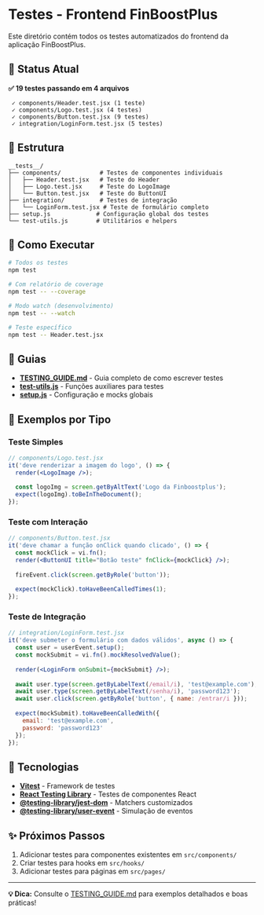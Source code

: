 # Testes - Frontend FinBoostPlus

Este diretório contém todos os testes automatizados do frontend da aplicação FinBoostPlus.

## 🧪 Status Atual

**✅ 19 testes passando em 4 arquivos**

```
 ✓ components/Header.test.jsx (1 teste)
 ✓ components/Logo.test.jsx (4 testes)  
 ✓ components/Button.test.jsx (9 testes)
 ✓ integration/LoginForm.test.jsx (5 testes)
```

## 📁 Estrutura

```
__tests__/
├── components/           # Testes de componentes individuais
│   ├── Header.test.jsx   # Teste do Header
│   ├── Logo.test.jsx     # Teste do LogoImage
│   └── Button.test.jsx   # Teste do ButtonUI
├── integration/          # Testes de integração
│   └── LoginForm.test.jsx # Teste de formulário completo
├── setup.js             # Configuração global dos testes
└── test-utils.js        # Utilitários e helpers
```

## 🚀 Como Executar

```bash
# Todos os testes
npm test

# Com relatório de coverage
npm test -- --coverage

# Modo watch (desenvolvimento)
npm test -- --watch

# Teste específico
npm test -- Header.test.jsx
```

## 📖 Guias

- **[TESTING_GUIDE.md](../TESTING_GUIDE.md)** - Guia completo de como escrever testes
- **[test-utils.js](./test-utils.js)** - Funções auxiliares para testes
- **[setup.js](./setup.js)** - Configuração e mocks globais

## 🎯 Exemplos por Tipo

### Teste Simples
```jsx
// components/Logo.test.jsx
it('deve renderizar a imagem do logo', () => {
  render(<LogoImage />);
  
  const logoImg = screen.getByAltText('Logo da Finboostplus');
  expect(logoImg).toBeInTheDocument();
});
```

### Teste com Interação
```jsx
// components/Button.test.jsx
it('deve chamar a função onClick quando clicado', () => {
  const mockClick = vi.fn();
  render(<ButtonUI title="Botão teste" fnClick={mockClick} />);
  
  fireEvent.click(screen.getByRole('button'));
  
  expect(mockClick).toHaveBeenCalledTimes(1);
});
```

### Teste de Integração
```jsx
// integration/LoginForm.test.jsx
it('deve submeter o formulário com dados válidos', async () => {
  const user = userEvent.setup();
  const mockSubmit = vi.fn().mockResolvedValue();
  
  render(<LoginForm onSubmit={mockSubmit} />);
  
  await user.type(screen.getByLabelText(/email/i), 'test@example.com');
  await user.type(screen.getByLabelText(/senha/i), 'password123');
  await user.click(screen.getByRole('button', { name: /entrar/i }));
  
  expect(mockSubmit).toHaveBeenCalledWith({
    email: 'test@example.com',
    password: 'password123'
  });
});
```

## 🔧 Tecnologias

- **[Vitest](https://vitest.dev/)** - Framework de testes
- **[React Testing Library](https://testing-library.com/react)** - Testes de componentes React
- **[@testing-library/jest-dom](https://github.com/testing-library/jest-dom)** - Matchers customizados
- **[@testing-library/user-event](https://github.com/testing-library/user-event)** - Simulação de eventos

## ✨ Próximos Passos

1. Adicionar testes para componentes existentes em `src/components/`
2. Criar testes para hooks em `src/hooks/`
3. Adicionar testes para páginas em `src/pages/`

---

**💡 Dica:** Consulte o [TESTING_GUIDE.md](../TESTING_GUIDE.md) para exemplos detalhados e boas práticas!
